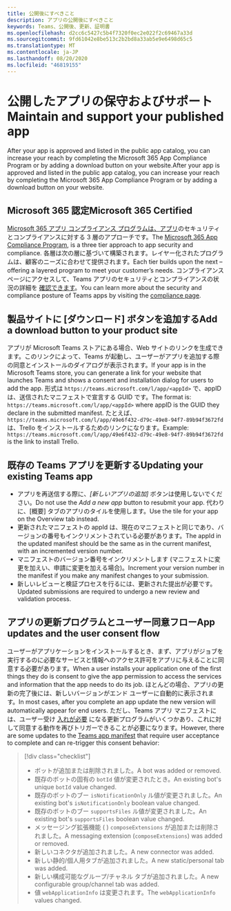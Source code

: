 ```yaml
---
title: 公開後にすべきこと
description: アプリの公開後にすべきこと
keywords: Teams、公開後、更新、証明書
ms.openlocfilehash: d2cc6c5427c5b4f7320f0ec2e022f2c69467a33d
ms.sourcegitcommit: 9fd61042e8be513c2b2bd8a33ab5e9e6498d65c5
ms.translationtype: MT
ms.contentlocale: ja-JP
ms.lasthandoff: 08/20/2020
ms.locfileid: "46819155"
---
```

# <a name="maintain-and-support-your-published-app"></a><span data-ttu-id="e5747-104">公開したアプリの保守およびサポート</span><span class="sxs-lookup"><span data-stu-id="e5747-104">Maintain and support your published app</span></span> 

<span data-ttu-id="e5747-105">After your app is approved and listed in the public app catalog, you can increase your reach by completing the Microsoft 365 App Compliance Program or by adding a download button on your website.</span><span class="sxs-lookup"><span data-stu-id="e5747-105">After your app is approved and listed in the public app catalog, you can increase your reach by completing the Microsoft 365 App Compliance Program or by adding a download button on your website.</span></span>

## <a name="microsoft-365-certified"></a><span data-ttu-id="e5747-106">Microsoft 365 認定</span><span class="sxs-lookup"><span data-stu-id="e5747-106">Microsoft 365 Certified</span></span>

<span data-ttu-id="e5747-107">[Microsoft 365 アプリ コンプライアンス プログラムは、アプリ](./application-certification.md)のセキュリティとコンプライアンスに対する 3 層のアプローチです。</span><span class="sxs-lookup"><span data-stu-id="e5747-107">The [Microsoft 365 App Compliance Program](./application-certification.md), is a three tier approach to app security and compliance.</span></span> <span data-ttu-id="e5747-108">各層は次の層に基づいて構築されます。レイヤー化されたプログラムは、顧客のニーズに合わせて提供されます。</span><span class="sxs-lookup"><span data-stu-id="e5747-108">Each tier builds upon the next – offering a layered program to meet your customer’s needs.</span></span> <span data-ttu-id="e5747-109">コンプライアンス ページにアクセスして、Teams アプリのセキュリティとコンプライアンスの状況の詳細を [確認できます](https://docs.microsoft.com/microsoft-365-app-certification/teams/teams-apps)。</span><span class="sxs-lookup"><span data-stu-id="e5747-109">You can learn more about the security and compliance posture of Teams apps by visiting the [compliance page](https://docs.microsoft.com/microsoft-365-app-certification/teams/teams-apps).</span></span>

## <a name="add-a-download-button-to-your-product-site"></a><span data-ttu-id="e5747-110">製品サイトに [ダウンロード] ボタンを追加する</span><span class="sxs-lookup"><span data-stu-id="e5747-110">Add a download button to your product site</span></span>

<span data-ttu-id="e5747-111">アプリが Microsoft Teams ストアにある場合、Web サイトのリンクを生成できます。このリンクによって、Teams が起動し、ユーザーがアプリを追加する際の同意とインストールのダイアログが表示されます。</span><span class="sxs-lookup"><span data-stu-id="e5747-111">If your app is in the Microsoft Teams store, you can generate a link for your website that launches Teams and shows a consent and installation dialog for users to add the app.</span></span>
<span data-ttu-id="e5747-112">形式は `https://teams.microsoft.com/l/app/<appId>` で、appID は、送信されたマニフェストで宣言する GUID です。</span><span class="sxs-lookup"><span data-stu-id="e5747-112">The format is:  `https://teams.microsoft.com/l/app/<appId>` where appID is the GUID they declare in the submitted manifest.</span></span>
<span data-ttu-id="e5747-113">たとえば、`https://teams.microsoft.com/l/app/49e6f432-d79c-49e8-94f7-89b94f3672fd` は、Trello をインストールするためのリンクになります。</span><span class="sxs-lookup"><span data-stu-id="e5747-113">Example: `https://teams.microsoft.com/l/app/49e6f432-d79c-49e8-94f7-89b94f3672fd` is the link to install Trello.</span></span>

## <a name="updating-your-existing-teams-app"></a><span data-ttu-id="e5747-114">既存の Teams アプリを更新する</span><span class="sxs-lookup"><span data-stu-id="e5747-114">Updating your existing Teams app</span></span>

* <span data-ttu-id="e5747-115">アプリを再送信する際に、*[新しいアプリの追加]* ボタンは使用しないでください。</span><span class="sxs-lookup"><span data-stu-id="e5747-115">Do not use the *Add a new app* button to resubmit your app.</span></span> <span data-ttu-id="e5747-116">代わりに、[概要] タブのアプリのタイルを使用します。</span><span class="sxs-lookup"><span data-stu-id="e5747-116">Use the tile for your app on the Overview tab instead.</span></span>
* <span data-ttu-id="e5747-117">更新されたマニフェストの appId は、現在のマニフェストと同じであり、バージョンの番号もインクリメントされている必要があります。</span><span class="sxs-lookup"><span data-stu-id="e5747-117">The appId in the updated manifest should be the same as in the current manifest, with an incremented version number.</span></span>
* <span data-ttu-id="e5747-118">マニフェストのバージョン番号をインクリメントします (マニフェストに変更を加えい、申請に変更を加える場合)。</span><span class="sxs-lookup"><span data-stu-id="e5747-118">Increment your version number in the manifest if you make any manifest changes to your submission.</span></span>
* <span data-ttu-id="e5747-119">新しいレビューと検証プロセスを行るには、更新された提出が必要です。</span><span class="sxs-lookup"><span data-stu-id="e5747-119">Updated submissions are required to undergo a new review and validation process.</span></span>

## <a name="app-updates-and-the-user-consent-flow"></a><span data-ttu-id="e5747-120">アプリの更新プログラムとユーザー同意フロー</span><span class="sxs-lookup"><span data-stu-id="e5747-120">App updates and the user consent flow</span></span>

<span data-ttu-id="e5747-121">ユーザーがアプリケーションをインストールするとき、まず、アプリがジョブを実行するのに必要なサービスと情報へのアクセス許可をアプリに与えることに同意する必要があります。</span><span class="sxs-lookup"><span data-stu-id="e5747-121">When a user installs your application one of the first things they do is consent to give the app permission to access the services and information that the app needs to do its job.</span></span> <span data-ttu-id="e5747-122">ほとんどの場合、アプリの更新の完了後には、新しいバージョンがエンド ユーザーに自動的に表示されます。</span><span class="sxs-lookup"><span data-stu-id="e5747-122">In most cases, after you complete an app update the new version will automatically appear for end users.</span></span> <span data-ttu-id="e5747-123">ただし、Teams アプリ マニフェストには、ユーザー受け [入れが必要](../../../../resources/schema/manifest-schema.md) になる更新プログラムがいくつかあり、これに対して同意する動作を再びトリガーできることが必要になります。</span><span class="sxs-lookup"><span data-stu-id="e5747-123">However, there are some updates to the [Teams app manifest](../../../../resources/schema/manifest-schema.md) that require user acceptance to complete and can re-trigger this consent behavior:</span></span>

 >[!div class="checklist"]
>
> * <span data-ttu-id="e5747-124">ボットが追加または削除されました。</span><span class="sxs-lookup"><span data-stu-id="e5747-124">A bot was added or removed.</span></span>
> * <span data-ttu-id="e5747-125">既存のボットの固有の `botId` 値が変更されたとき。</span><span class="sxs-lookup"><span data-stu-id="e5747-125">An existing bot's unique `botId` value changed.</span></span>
> * <span data-ttu-id="e5747-126">既存のボットのブー `isNotificationOnly` ル値が変更されました。</span><span class="sxs-lookup"><span data-stu-id="e5747-126">An existing bot's `isNotificationOnly` boolean value changed.</span></span>
> * <span data-ttu-id="e5747-127">既存のボットのブー `supportsFiles` ル値が変更されました。</span><span class="sxs-lookup"><span data-stu-id="e5747-127">An existing bot's `supportsFiles` boolean value changed.</span></span>
> * <span data-ttu-id="e5747-128">メッセージング拡張機能 ( ) `composeExtensions` が追加または削除されました。</span><span class="sxs-lookup"><span data-stu-id="e5747-128">A messaging extension (`composeExtensions`) was added or removed.</span></span>
> * <span data-ttu-id="e5747-129">新しいコネクタが追加されました。</span><span class="sxs-lookup"><span data-stu-id="e5747-129">A new connector was added.</span></span>
> * <span data-ttu-id="e5747-130">新しい静的/個人用タブが追加されました。</span><span class="sxs-lookup"><span data-stu-id="e5747-130">A new static/personal tab was added.</span></span>
> * <span data-ttu-id="e5747-131">新しい構成可能なグループ/チャネル タブが追加されました。</span><span class="sxs-lookup"><span data-stu-id="e5747-131">A new configurable group/channel tab was added.</span></span>
> * <span data-ttu-id="e5747-132">値 `webApplicationInfo` は変更されます。</span><span class="sxs-lookup"><span data-stu-id="e5747-132">The `webApplicationInfo` values changed.</span></span>
>

